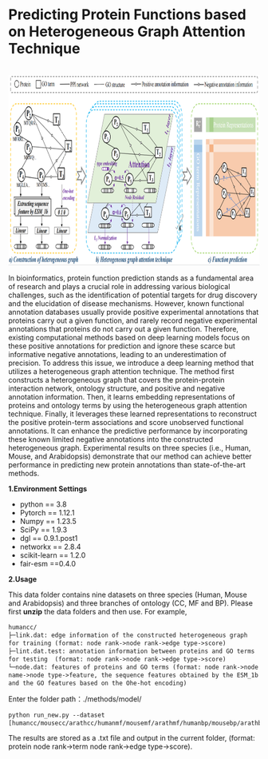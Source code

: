 # Predicting Protein Functions based on Heterogeneous Graph Attention Technique
<p align="center">
    <br>
    <img src="./fig/DeepHGAT.png?raw=true" width="800" height="381"/>
    <br>
</p>
In bioinformatics, protein function prediction stands as a fundamental area of research and plays a crucial role in addressing various biological challenges, such as the identification of potential targets for drug discovery and the elucidation of disease mechanisms. However, known functional annotation databases usually provide positive experimental annotations that proteins carry out a given function, and rarely record negative experimental annotations that proteins do not carry out a given function. Therefore, existing computational methods based on deep learning models focus on these positive annotations for prediction and ignore these scarce but informative negative annotations, leading to an underestimation of precision. To address this issue, we introduce a deep learning method that utilizes a heterogeneous graph attention technique. The method first constructs a heterogeneous graph that covers the protein-protein interaction network, ontology structure, and positive and negative annotation information. Then, it learns embedding representations of proteins and ontology terms by using the heterogeneous graph attention technique. Finally, it leverages these learned representations to reconstruct the positive protein-term associations and score unobserved functional annotations. It can enhance the predictive performance by incorporating these known limited negative annotations into the constructed heterogeneous graph. Experimental results on three species (i.e., Human, Mouse, and Arabidopsis) demonstrate that our method can achieve better performance in predicting new protein annotations than state-of-the-art methods. 

**1.Environment Settings**
* python == 3.8  
* Pytorch == 1.12.1
* Numpy == 1.23.5 
* SciPy == 1.9.3 
* dgl == 0.9.1.post1 
* networkx == 2.8.4
* scikit-learn == 1.2.0 
* fair-esm ==0.4.0

**2.Usage**

This data folder contains nine datasets on three species (Human, Mouse and Arabidopsis) and three branches of ontology (CC, MF and BP). Please first **unzip** the data folders and then use. For example,
````
humancc/
├─link.dat: edge information of the constructed heterogeneous graph for training (format: node rank->node rank->edge type->score)   
├─lint.dat.test: annotation information between proteins and GO terms for testing  (format: node rank->node rank->edge type->score)  
└─node.dat: features of proteins and GO terms (format: node rank->node name->node type->feature, the sequence features obtained by the ESM_1b and the GO features based on the Ohe-hot encoding)
````
Enter the folder path：./methods/model/
````
python run_new.py --dataset [humancc/mousecc/arathcc/humanmf/mousemf/arathmf/humanbp/mousebp/arathbp]
````
The results are stored as a .txt file and output in the current folder, (format: protein node rank->term node rank->edge type->score).
